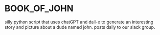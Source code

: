 # BOOK_OF_JOHN
silly python script that uses chatGPT and dall-e to generate an interesting story and picture about a dude named john. posts daily to our slack group.

